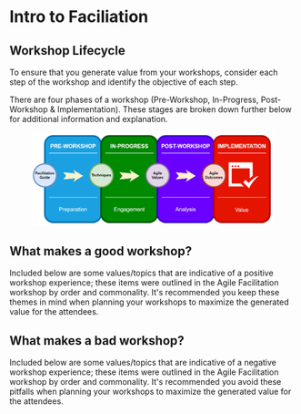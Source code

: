 # Intro to Faciliation

## Workshop Lifecycle <a href="#howtoguide-agilefacilitationtechniques-and-identification-workshoplifecycle" id="howtoguide-agilefacilitationtechniques-and-identification-workshoplifecycle"></a>

To ensure that you generate value from your workshops, consider each step of the workshop and identify the objective of each step.

There are four phases of a workshop (Pre-Workshop, In-Progress, Post-Workshop & Implementation). These stages are broken down further below for additional information and explanation.

<figure><img src="../../.gitbook/assets/image (17).png" alt=""><figcaption></figcaption></figure>

## **What makes a good workshop?**

Included below are some values/topics that are indicative of a positive workshop experience; these items were outlined in the Agile Facilitation workshop by order and commonality. It's recommended you keep these themes in mind when planning your workshops to maximize the generated value for the attendees.

## **What makes a bad workshop?**

Included below are some values/topics that are indicative of a negative workshop experience; these items were outlined in the Agile Facilitation workshop by order and commonality. It's recommended you avoid these pitfalls when planning your workshops to maximize the generated value for the attendees.
